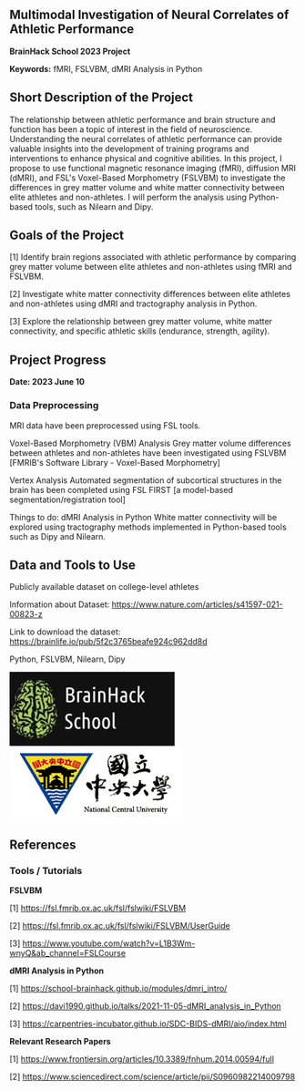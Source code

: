 ## Multimodal Investigation of Neural Correlates of Athletic Performance ##
**BrainHack School 2023 Project**

**Keywords:**
fMRI, FSLVBM, dMRI Analysis in Python

## Short Description of the Project
The relationship between athletic performance and brain structure and function has been a topic of interest in the field of neuroscience. Understanding the neural correlates of athletic performance can provide valuable insights into the development of training programs and interventions to enhance physical and cognitive abilities. In this project, I propose to use functional magnetic resonance imaging (fMRI), diffusion MRI (dMRI), and FSL's Voxel-Based Morphometry (FSLVBM) to investigate the differences in grey matter volume and white matter connectivity between elite athletes and non-athletes. I will perform the analysis using Python-based tools, such as Nilearn and Dipy.  

## Goals of the Project
[1] Identify brain regions associated with athletic performance by comparing grey matter volume between elite athletes and non-athletes using fMRI and FSLVBM.

[2] Investigate white matter connectivity differences between elite athletes and non-athletes using dMRI and tractography analysis in Python.

[3] Explore the relationship between grey matter volume, white matter connectivity, and specific athletic skills (endurance, strength, agility).

## Project Progress
**Date: 2023 June 10**

### Data Preprocessing
MRI data have been preprocessed using FSL tools.

Voxel-Based Morphometry (VBM) Analysis
Grey matter volume differences between athletes and non-athletes have been investigated using FSLVBM [FMRIB's Software Library - Voxel-Based Morphometry]

Vertex Analysis
Automated segmentation of subcortical structures in the brain has been completed using FSL FIRST [a model-based segmentation/registration tool]

Things to do:
dMRI Analysis in Python
White matter connectivity will be explored using tractography methods implemented in Python-based tools such as Dipy and Nilearn.

## Data and Tools to Use 
Publicly available dataset on college-level athletes

Information about Dataset:
https://www.nature.com/articles/s41597-021-00823-z

Link to download the dataset:
https://brainlife.io/pub/5f2c3765beafe924c962dd8d

Python, FSLVBM, Nilearn, Dipy

![BrainHack School logo](Images/images.jfif)
![NCU logo](Images/images.png)

## References
### Tools / Tutorials 
**FSLVBM**

[1] https://fsl.fmrib.ox.ac.uk/fsl/fslwiki/FSLVBM

[2] https://fsl.fmrib.ox.ac.uk/fsl/fslwiki/FSLVBM/UserGuide

[3] https://www.youtube.com/watch?v=L1B3Wm-wnyQ&ab_channel=FSLCourse

**dMRI Analysis in Python**

[1] https://school-brainhack.github.io/modules/dmri_intro/

[2] https://davi1990.github.io/talks/2021-11-05-dMRI_analysis_in_Python

[3] https://carpentries-incubator.github.io/SDC-BIDS-dMRI/aio/index.html

**Relevant Research Papers**

[1] https://www.frontiersin.org/articles/10.3389/fnhum.2014.00594/full

[2] https://www.sciencedirect.com/science/article/pii/S0960982214009798
